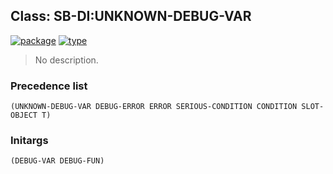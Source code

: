 ## Class: SB-DI:UNKNOWN-DEBUG-VAR
[![package](https://img.shields.io/badge/Package-SB--DI-5f9ea0.svg?style=social&colorA=999999)](../) [![type](https://img.shields.io/badge/Type-Class-5f9ea0.svg?style=social&colorA=999999)](../#class) 

> No description.

### Precedence list
```
(UNKNOWN-DEBUG-VAR DEBUG-ERROR ERROR SERIOUS-CONDITION CONDITION SLOT-OBJECT T)
```
### Initargs
```
(DEBUG-VAR DEBUG-FUN)
```
